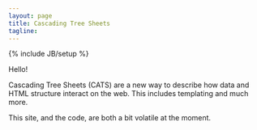 ```yaml
---
layout: page
title: Cascading Tree Sheets
tagline:
---
```

{% include JB/setup %}

Hello!

Cascading Tree Sheets (CATS) are a new way to describe how data and HTML
structure interact on the web. This includes templating and much more.

This site, and the code, are both a bit volatile at the moment.
